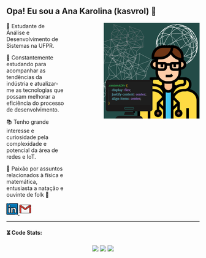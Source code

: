 ## Opa! Eu sou a Ana Karolina (kasvrol) 🤠

<div display="flex"> 
   <img style="width:250px;" align="right" src="./image/kasvrolIcon.png"/>
  <div style="width:150px;">
    <p>🌱 Estudante de Análise e Desenvolvimento de Sistemas na UFPR.</p>
    <p>🎯 Constantemente estudando para acompanhar as tendências da indústria e atualizar-me as tecnologias que possam melhorar a eficiência do processo de desenvolvimento.</p>
    <p>📚 Tenho grande interesse e curiosidade pela complexidade e potencial da área de redes e IoT.</p>
    <p>🥁 Paixão por assuntos relacionados à física e matemática, entusiasta a natação e ouvinte de folk 🤿</p>
    <p>
      <a href="https://www.linkedin.com/in/kasvrol/">
       <img src="https://github.com/kasvrol/kasvrol/blob/main/image/linkedin.png" height="30em" width="30em"/>
     </a>
     <a href="santosak1999@gmail.com">
        <img src="https://github.com/kasvrol/kasvrol/blob/main/image/gmail.png" height="30em" width="30em"/>
     </a>
    </p>
   </div>
</div>

<hr size=".5" style="border:1px;">

<h4>⏳ Code Stats:</h4>
<div align="center" display="flex">
  <img  height="200em" src="https://github-readme-activity-graph.cyclic.app/graph?username=kasvrol&bg_color=000000&color=00f428&line=00f4f5&point=fe0ff0&area=true&hide_border=true"/>
  <img height="200em" src="https://github-readme-streak-stats.herokuapp.com?user=kasvrol&theme=neon&locale=pt_BR&date_format=j%20M%5B%20Y%5D" />
    <img height="200em"  src="https://github-readme-stats.vercel.app/api/top-langs/?username=kasvrol&hide=html,css&theme=highcontrast"/>
</div>
